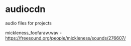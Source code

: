 # audiocdn
audio files for projects


mickleness_foofaraw.wav - https://freesound.org/people/mickleness/sounds/276607/
